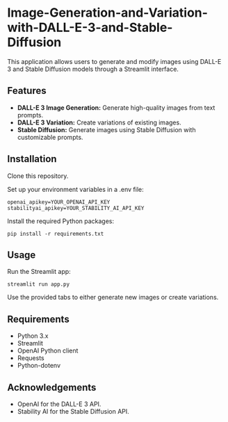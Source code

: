 # Image-Generation-and-Variation-with-DALL-E-3-and-Stable-Diffusion
This application allows users to generate and modify images using DALL-E 3 and Stable Diffusion models through a Streamlit interface.

## Features
* **DALL-E 3 Image Generation:** Generate high-quality images from text prompts.
* **DALL-E 3 Variation:** Create variations of existing images.
* **Stable Diffusion:** Generate images using Stable Diffusion with customizable prompts.

## Installation

Clone this repository.

Set up your environment variables in a .env file:

```
openai_apikey=YOUR_OPENAI_API_KEY
stabilityai_apikey=YOUR_STABILITY_AI_API_KEY
```

Install the required Python packages:

```pip install -r requirements.txt```

## Usage

Run the Streamlit app:

```streamlit run app.py```

Use the provided tabs to either generate new images or create variations.

## Requirements

- Python 3.x
- Streamlit
- OpenAI Python client
- Requests
- Python-dotenv

## Acknowledgements

- OpenAI for the DALL-E 3 API.
- Stability AI for the Stable Diffusion API.
